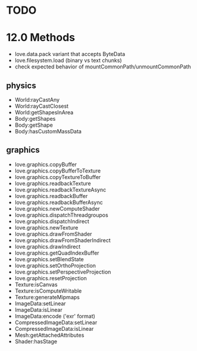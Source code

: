 # TODO

# 12.0 Methods
- love.data.pack variant that accepts ByteData
- love.filesystem.load (binary vs text chunks)
- check expected behavior of mountCommonPath/unmountCommonPath

## physics
- World:rayCastAny
- World:rayCastClosest
- World:getShapesInArea
- Body:getShapes
- Body:getShape
- Body:hasCustomMassData

## graphics
- love.graphics.copyBuffer
- love.graphics.copyBufferToTexture
- love.graphics.copyTextureToBuffer
- love.graphics.readbackTexture
- love.graphics.readbackTextureAsync
- love.graphics.readbackBuffer
- love.graphics.readbackBufferAsync
- love.graphics.newComputeShader
- love.graphics.dispatchThreadgroupos
- love.graphics.dispatchIndirect
- love.graphics.newTexture
- love.graphics.drawFromShader
- love.graphics.drawFromShaderIndirect
- love.graphics.drawIndirect
- love.graphics.getQuadIndexBuffer
- love.graphics.setBlendState
- love.graphics.setOrthoProjection
- love.graphics.setPerspectiveProjection
- love.graphics.resetProjection
- Texture:isCanvas
- Texture:isComputeWritable
- Texture:generateMipmaps
- ImageData:setLinear
- ImageData:isLinear
- ImageData:encode ('exr' format)
- CompressedImageData:setLinear
- CompressedImageData:isLinear
- Mesh:getAttachedAttributes
- Shader:hasStage
